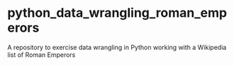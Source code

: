 # python_data_wrangling_roman_emperors
A repository to exercise data wrangling in Python working with a Wikipedia list of Roman Emperors
